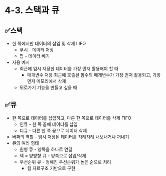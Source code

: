 # 4-3. 스택과 큐
## ✅스택
- 한 쪽에서만 데이터의 삽입 및 삭제 LIFO
  - 푸시 - 데이터 저장
  - 팝 - 데이터 빼기
- 사용 예시
  - 최근에 임시 저장한 데이터를 가장 먼저 활용해야 할 때
    - 매개변수 저장 
    최근에 호출된 함수의 매개변수가 가장 먼저 활용되고, 가장 먼저 메모리에서 삭제
  - 뒤로가기 기능을 만들고 싶을 때 

## ✅큐
- 한 쪽으로 데이터를 삽입하고, 다른 한 쪽으로 데이터를 삭제 FIFO
  - 인큐 - 한 쪽 끝에 데이터를 삽입
  - 디큐 - 다른 한 쪽 끝으로 데이터 삭제
- 버퍼의 역할 - 임시 저장된 데이터를 차례차례 내보내거나 꺼내기 
- 큐의 여러 형태
  - 원형 큐 - 양쪽을 하나로 연결
  - 덱 = 양방향 큐 - 양쪽으로 삽입/삭제
  - 우선순위 큐 - 정해진 우선순위가 높은 순으로 처리
    - 힙 자료구조 기반으로 구현 
